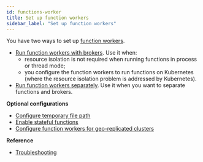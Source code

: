 ```yaml
---
id: functions-worker
title: Set up function workers
sidebar_label: "Set up function workers"
---
```


You have two ways to set up [function workers](function-concepts.md#function-worker). 
- [Run function workers with brokers](functions-worker-corun.md). Use it when:
    - resource isolation is not required when running functions in process or thread mode; 
    - you configure the function workers to run functions on Kubernetes (where the resource isolation problem is addressed by Kubernetes).
- [Run function workers separately](functions-worker-run-separately.md). Use it when you want to separate functions and brokers.

**Optional configurations**
* [Configure temporary file path](functions-worker-tmp-file-path.md)
* [Enable stateful functions](functions-worker-stateful.md)
* [Configure function workers for geo-replicated clusters](functions-worker-for-geo-replication.md)

**Reference**
* [Troubleshooting](functions-worker-troubleshooting.md)
